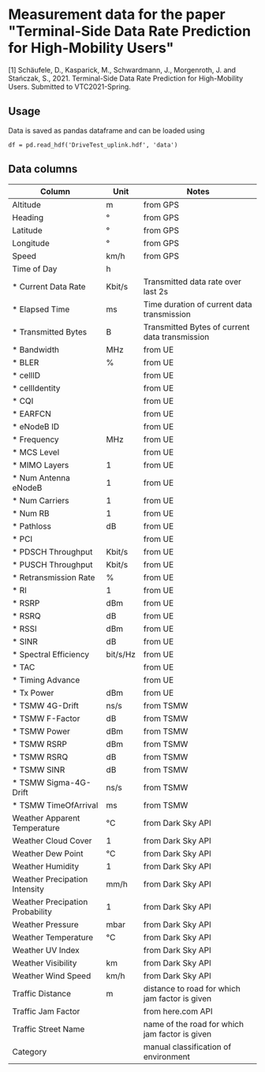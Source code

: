 # Measurement data for the paper "Terminal-Side Data Rate Prediction for High-Mobility Users"

[1] Schäufele, D., Kasparick, M., Schwardmann, J., Morgenroth, J. and Stańczak, S., 2021. Terminal-Side Data Rate Prediction for High-Mobility Users. Submitted to VTC2021-Spring.

## Usage

Data is saved as pandas dataframe and can be loaded using

```
df = pd.read_hdf('DriveTest_uplink.hdf', 'data')
```

## Data columns

| Column | Unit | Notes |
| --- | --- | --- |
| Altitude | m | from GPS |
| Heading | ° | from GPS |
| Latitude | ° | from GPS |
| Longitude | ° | from GPS |
| Speed | km/h | from GPS |
| Time of Day | h | |
| * Current Data Rate | Kbit/s | Transmitted data rate over last 2s |
| * Elapsed Time | ms | Time duration of current data transmission |
| * Transmitted Bytes | B | Transmitted Bytes of current data transmission |
| * Bandwidth | MHz | from UE |
| * BLER | % | from UE |
| * cellID |  | from UE |
| * cellIdentity |  | from UE |
| * CQI |   | from UE |
| * EARFCN |  | from UE |
| * eNodeB ID |  | from UE |
| * Frequency | MHz | from UE |
| * MCS Level |  | from UE |
| * MIMO Layers | 1 | from UE |
| * Num Antenna eNodeB | 1 | from UE |
| * Num Carriers | 1 | from UE |
| * Num RB | 1 | from UE |
| * Pathloss | dB | from UE |
| * PCI |  | from UE |
| * PDSCH Throughput | Kbit/s | from UE |
| * PUSCH Throughput | Kbit/s | from UE |
| * Retransmission Rate | % | from UE |
| * RI | 1 | from UE |
| * RSRP | dBm | from UE |
| * RSRQ | dB | from UE |
| * RSSI | dBm | from UE |
| * SINR | dB | from UE |
| * Spectral Efficiency | bit/s/Hz | from UE |
| * TAC |  | from UE |
| * Timing Advance |  | from UE |
| * Tx Power | dBm | from UE |
| * TSMW 4G-Drift | ns/s | from TSMW |
| * TSMW F-Factor | dB | from TSMW |
| * TSMW Power | dBm | from TSMW |
| * TSMW RSRP | dBm | from TSMW |
| * TSMW RSRQ | dB | from TSMW |
| * TSMW SINR | dB | from TSMW |
| * TSMW Sigma-4G-Drift | ns/s | from TSMW |
| * TSMW TimeOfArrival | ms | from TSMW |
| Weather Apparent Temperature | °C | from Dark Sky API |
| Weather Cloud Cover | 1 | from Dark Sky API |
| Weather Dew Point | °C | from Dark Sky API |
| Weather Humidity | 1 | from Dark Sky API |
| Weather Precipation Intensity | mm/h | from Dark Sky API |
| Weather Precipation Probability | 1 | from Dark Sky API |
| Weather Pressure | mbar | from Dark Sky API |
| Weather Temperature | °C | from Dark Sky API |
| Weather UV Index |  | from Dark Sky API |
| Weather Visibility | km | from Dark Sky API |
| Weather Wind Speed | km/h | from Dark Sky API |
| Traffic Distance | m | distance to road for which jam factor is given |
| Traffic Jam Factor |  | from here.com API |
| Traffic Street Name |  | name of the road for which jam factor is given |
| Category |  | manual classification of environment |

